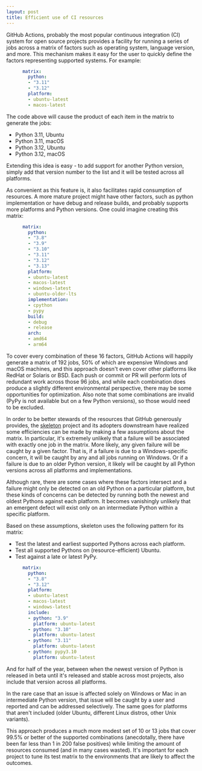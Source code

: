 ```yaml
---
layout: post
title: Efficient use of CI resources
---
```


GitHub Actions, probably the most popular continuous integration (CI) system for open source projects provides a facility for running a series of jobs across a matrix of factors such as operating system, language version, and more. This mechanism makes it easy for the user to quickly define the factors representing supported systems. For example:

```yaml
      matrix:
        python:
        - "3.11"
        - "3.12"
        platform:
        - ubuntu-latest
        - macos-latest
```

The code above will cause the product of each item in the matrix to generate the jobs:

- Python 3.11, Ubuntu
- Python 3.11, macOS
- Python 3.12, Ubuntu
- Python 3.12, macOS

Extending this idea is easy - to add support for another Python version, simply add that version number to the list and it will be tested across all platforms.

As convenient as this feature is, it also facilitates rapid consumption of resources. A more mature project might have other factors, such as python implementation or have debug and release builds, and probably supports more platforms and Python versions. One could imagine creating this matrix:

```yaml
      matrix:
        python:
        - "3.8"
        - "3.9"
        - "3.10"
        - "3.11"
        - "3.12"
        - "3.13"
        platform:
        - ubuntu-latest
        - macos-latest
        - windows-latest
        - ubuntu-older-lts
        implementation:
        - cpython
        - pypy
        build:
        - debug
        - release
        arch:
        - amd64
        - arm64
```

To cover every combination of these 16 factors, GitHub Actions will happily generate a matrix of 192 jobs, 50% of which are expensive Windows and macOS machines, and this approach doesn't even cover other platforms like RedHat or Solaris or BSD. Each push or commit or PR will perform lots of redundant work across those 96 jobs, and while each combination does produce a slightly different environmental perspective, there may be some opportunities for optimization. Also note that some combinations are invalid (PyPy is not available but on a few Python versions), so those would need to be excluded.

In order to be better stewards of the resources that GitHub generously provides, the [skeleton](https://github.com/jaraco/skeleton) project and its adopters downstream have realized some efficiencies can be made by making a few assumptions about the matrix. In particular, it's extremely unlikely that a failure will be associated with exactly one job in the matrix. More likely, any given failure will be caught by a given factor. That is, if a failure is due to a Windows-specific concern, it will be caught by any and all jobs running on Windows. Or if a failure is due to an older Python version, it likely will be caught by all Python versions across all platforms and implementations.

Although rare, there are some cases where these factors intersect and a failure might only be detected on an old Python on a particular platform, but these kinds of concerns can be detected by running both the newest and oldest Pythons against each platform. It becomes vanishingly unlikely that an emergent defect will exist only on an intermediate Python within a specific platform.

Based on these assumptions, skeleton uses the following pattern for its matrix:

- Test the latest and earliest supported Pythons across each platform.
- Test all supported Pythons on (resource-efficient) Ubuntu.
- Test against a late or latest PyPy.

```yaml
      matrix:
        python:
        - "3.8"
        - "3.12"
        platform:
        - ubuntu-latest
        - macos-latest
        - windows-latest
        include:
        - python: "3.9"
          platform: ubuntu-latest
        - python: "3.10"
          platform: ubuntu-latest
        - python: "3.11"
          platform: ubuntu-latest
        - python: pypy3.10
          platform: ubuntu-latest
```


And for half of the year, between when the newest version of Python is released in beta until it's released and stable across most projects, also include that version across all platforms.

In the rare case that an issue is affected solely on Windows or Mac in an intermediate Python version, that issue will be caught by a user and reported and can be addressed selectively. The same goes for platforms that aren't included (older Ubuntu, different Linux distros, other Unix variants).

This approach produces a much more modest set of 10 or 13 jobs that cover 99.5% or better of the supported combinations (anecdotally, there have been far less than 1 in 200 false positives) while limiting the amount of resources consumed (and in many cases wasted). It's important for each project to tune its test matrix to the environments that are likely to affect the outcomes.
